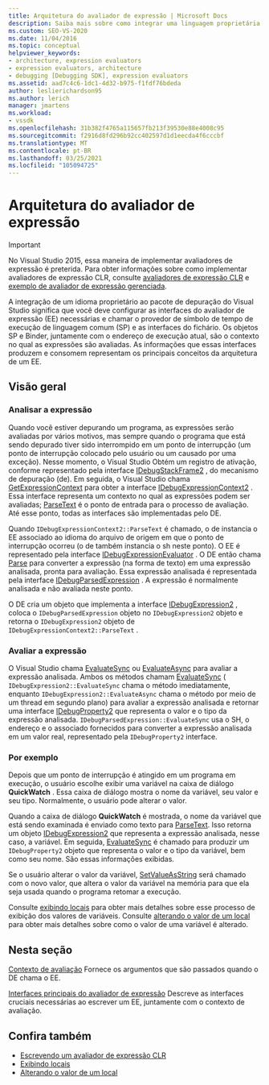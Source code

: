 ```yaml
---
title: Arquitetura do avaliador de expressão | Microsoft Docs
description: Saiba mais sobre como integrar uma linguagem proprietária ao pacote de depuração do Visual Studio, incluindo o avaliador de expressão e interfaces de provedor/associador de símbolo.
ms.custom: SEO-VS-2020
ms.date: 11/04/2016
ms.topic: conceptual
helpviewer_keywords:
- architecture, expression evaluators
- expression evaluators, architecture
- debugging [Debugging SDK], expression evaluators
ms.assetid: aad7c4c6-1dc1-4d32-b975-f1fdf76bdeda
author: leslierichardson95
ms.author: lerich
manager: jmartens
ms.workload:
- vssdk
ms.openlocfilehash: 31b382f4765a115657fb213f39530e88e4008c95
ms.sourcegitcommit: f2916d8fd296b92cc402597d1d1eecda4f6cccbf
ms.translationtype: MT
ms.contentlocale: pt-BR
ms.lasthandoff: 03/25/2021
ms.locfileid: "105094725"
---
```

# <a name="expression-evaluator-architecture"></a>Arquitetura do avaliador de expressão
> [!IMPORTANT]
> No Visual Studio 2015, essa maneira de implementar avaliadores de expressão é preterida. Para obter informações sobre como implementar avaliadores de expressão CLR, consulte [avaliadores de expressão CLR](https://github.com/Microsoft/ConcordExtensibilitySamples/wiki/CLR-Expression-Evaluators) e [exemplo de avaliador de expressão gerenciada](https://github.com/Microsoft/ConcordExtensibilitySamples/wiki/Managed-Expression-Evaluator-Sample).

 A integração de um idioma proprietário ao pacote de depuração do Visual Studio significa que você deve configurar as interfaces do avaliador de expressão (EE) necessárias e chamar o provedor de símbolo de tempo de execução de linguagem comum (SP) e as interfaces do fichário. Os objetos SP e Binder, juntamente com o endereço de execução atual, são o contexto no qual as expressões são avaliadas. As informações que essas interfaces produzem e consomem representam os principais conceitos da arquitetura de um EE.

## <a name="overview"></a>Visão geral

### <a name="parse-the-expression"></a>Analisar a expressão
 Quando você estiver depurando um programa, as expressões serão avaliadas por vários motivos, mas sempre quando o programa que está sendo depurado tiver sido interrompido em um ponto de interrupção (um ponto de interrupção colocado pelo usuário ou um causado por uma exceção). Nesse momento, o Visual Studio Obtém um registro de ativação, conforme representado pela interface [IDebugStackFrame2](../../extensibility/debugger/reference/idebugstackframe2.md) , do mecanismo de depuração (de). Em seguida, o Visual Studio chama [GetExpressionContext](../../extensibility/debugger/reference/idebugstackframe2-getexpressioncontext.md) para obter a interface [IDebugExpressionContext2](../../extensibility/debugger/reference/idebugexpressioncontext2.md) . Essa interface representa um contexto no qual as expressões podem ser avaliadas; [ParseText](../../extensibility/debugger/reference/idebugexpressioncontext2-parsetext.md) é o ponto de entrada para o processo de avaliação. Até esse ponto, todas as interfaces são implementadas pelo DE.

 Quando `IDebugExpressionContext2::ParseText` é chamado, o de instancia o EE associado ao idioma do arquivo de origem em que o ponto de interrupção ocorreu (o de também instancia o sh neste ponto). O EE é representado pela interface [IDebugExpressionEvaluator](../../extensibility/debugger/reference/idebugexpressionevaluator.md) . O DE então chama [Parse](../../extensibility/debugger/reference/idebugexpressionevaluator-parse.md) para converter a expressão (na forma de texto) em uma expressão analisada, pronta para avaliação. Essa expressão analisada é representada pela interface [IDebugParsedExpression](../../extensibility/debugger/reference/idebugparsedexpression.md) . A expressão é normalmente analisada e não avaliada neste ponto.

 O DE cria um objeto que implementa a interface [IDebugExpression2](../../extensibility/debugger/reference/idebugexpression2.md) , coloca o `IDebugParsedExpression` objeto no `IDebugExpression2` objeto e retorna o `IDebugExpression2` objeto de `IDebugExpressionContext2::ParseText` .

### <a name="evaluate-the-expression"></a>Avaliar a expressão
 O Visual Studio chama [EvaluateSync](../../extensibility/debugger/reference/idebugexpression2-evaluatesync.md) ou [EvaluateAsync](../../extensibility/debugger/reference/idebugexpression2-evaluateasync.md) para avaliar a expressão analisada. Ambos os métodos chamam [EvaluateSync](../../extensibility/debugger/reference/idebugparsedexpression-evaluatesync.md) ( `IDebugExpression2::EvaluateSync` chama o método imediatamente, enquanto `IDebugExpression2::EvaluateAsync` chama o método por meio de um thread em segundo plano) para avaliar a expressão analisada e retornar uma interface [IDebugProperty2](../../extensibility/debugger/reference/idebugproperty2.md) que representa o valor e o tipo da expressão analisada. `IDebugParsedExpression::EvaluateSync` usa o SH, o endereço e o associado fornecidos para converter a expressão analisada em um valor real, representado pela `IDebugProperty2` interface.

### <a name="for-example"></a>Por exemplo
 Depois que um ponto de interrupção é atingido em um programa em execução, o usuário escolhe exibir uma variável na caixa de diálogo **QuickWatch** . Essa caixa de diálogo mostra o nome da variável, seu valor e seu tipo. Normalmente, o usuário pode alterar o valor.

 Quando a caixa de diálogo **QuickWatch** é mostrada, o nome da variável que está sendo examinada é enviado como texto para [ParseText](../../extensibility/debugger/reference/idebugexpressioncontext2-parsetext.md). Isso retorna um objeto [IDebugExpression2](../../extensibility/debugger/reference/idebugexpression2.md) que representa a expressão analisada, nesse caso, a variável. Em seguida, [EvaluateSync](../../extensibility/debugger/reference/idebugexpression2-evaluatesync.md) é chamado para produzir um `IDebugProperty2` objeto que representa o valor e o tipo da variável, bem como seu nome. São essas informações exibidas.

 Se o usuário alterar o valor da variável, [SetValueAsString](../../extensibility/debugger/reference/idebugproperty2-setvalueasstring.md) será chamado com o novo valor, que altera o valor da variável na memória para que ela seja usada quando o programa retomar a execução.

 Consulte [exibindo locais](../../extensibility/debugger/displaying-locals.md) para obter mais detalhes sobre esse processo de exibição dos valores de variáveis. Consulte [alterando o valor de um local](../../extensibility/debugger/changing-the-value-of-a-local.md) para obter mais detalhes sobre como o valor de uma variável é alterado.

## <a name="in-this-section"></a>Nesta seção
 [Contexto de avaliação](../../extensibility/debugger/evaluation-context.md) Fornece os argumentos que são passados quando o DE chama o EE.

 [Interfaces principais do avaliador de expressão](../../extensibility/debugger/key-expression-evaluator-interfaces.md) Descreve as interfaces cruciais necessárias ao escrever um EE, juntamente com o contexto de avaliação.

## <a name="see-also"></a>Confira também
- [Escrevendo um avaliador de expressão CLR](../../extensibility/debugger/writing-a-common-language-runtime-expression-evaluator.md)
- [Exibindo locais](../../extensibility/debugger/displaying-locals.md)
- [Alterando o valor de um local](../../extensibility/debugger/changing-the-value-of-a-local.md)
